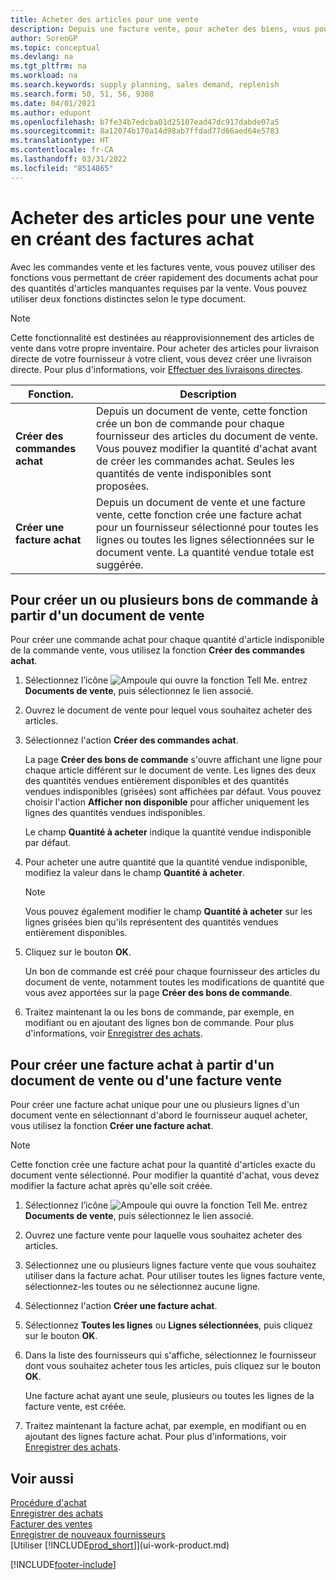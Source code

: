 ```yaml
---
title: Acheter des articles pour une vente
description: Depuis une facture vente, pour acheter des biens, vous pouvez créer une facture achat pour un fournisseur.
author: SorenGP
ms.topic: conceptual
ms.devlang: na
ms.tgt_pltfrm: na
ms.workload: na
ms.search.keywords: supply planning, sales demand, replenish
ms.search.form: 50, 51, 56, 9308
ms.date: 04/01/2021
ms.author: edupont
ms.openlocfilehash: b7fe34b7edcba01d25107ead47dc917dabde07a5
ms.sourcegitcommit: 8a12074b170a14d98ab7ffdad77d66aed64e5783
ms.translationtype: HT
ms.contentlocale: fr-CA
ms.lasthandoff: 03/31/2022
ms.locfileid: "8514865"
---
```

# <a name="purchase-items-for-a-sale-by-creating-purchase-invoices"></a>Acheter des articles pour une vente en créant des factures achat

Avec les commandes vente et les factures vente, vous pouvez utiliser des fonctions vous permettant de créer rapidement des documents achat pour des quantités d'articles manquantes requises par la vente. Vous pouvez utiliser deux fonctions distinctes selon le type document.

> [!Note]
> Cette fonctionnalité est destinées au réapprovisionnement des articles de vente dans votre propre inventaire. Pour acheter des articles pour livraison directe de votre fournisseur à votre client, vous devez créer une livraison directe. Pour plus d'informations, voir [Effectuer des livraisons directes](sales-how-drop-shipment.md).   

|Fonction.|Description|
|--------|-----------|
|**Créer des commandes achat**|Depuis un document de vente, cette fonction crée un bon de commande pour chaque fournisseur des articles du document de vente. Vous pouvez modifier la quantité d'achat avant de créer les commandes achat. Seules les quantités de vente indisponibles sont proposées.
|**Créer une facture achat**|Depuis un document de vente et une facture vente, cette fonction crée une facture achat pour un fournisseur sélectionné pour toutes les lignes ou toutes les lignes sélectionnées sur le document vente. La quantité vendue totale est suggérée.|

## <a name="to-create-one-or-more-purchase-orders-from-a-sales-order"></a>Pour créer un ou plusieurs bons de commande à partir d'un document de vente
Pour créer une commande achat pour chaque quantité d'article indisponible de la commande vente, vous utilisez la fonction **Créer des commandes achat**.

1. Sélectionnez l’icône ![Ampoule qui ouvre la fonction Tell Me.](media/ui-search/search_small.png "Dites-moi ce que vous voulez faire") entrez **Documents de vente**, puis sélectionnez le lien associé.
2. Ouvrez le document de vente pour lequel vous souhaitez acheter des articles.
3. Sélectionnez l'action **Créer des commandes achat**.

    La page **Créer des bons de commande** s'ouvre affichant une ligne pour chaque article différent sur le document de vente. Les lignes des deux des quantités vendues entièrement disponibles et des quantités vendues indisponibles (grisées) sont affichées par défaut. Vous pouvez choisir l'action **Afficher non disponible** pour afficher uniquement les lignes des quantités vendues indisponibles.

    Le champ **Quantité à acheter** indique la quantité vendue indisponible par défaut.
4. Pour acheter une autre quantité que la quantité vendue indisponible, modifiez la valeur dans le champ **Quantité à acheter**.

    > [!NOTE]  
    >   Vous pouvez également modifier le champ **Quantité à acheter** sur les lignes grisées bien qu'ils représentent des quantités vendues entièrement disponibles.
5. Cliquez sur le bouton **OK**.

    Un bon de commande est créé pour chaque fournisseur des articles du document de vente, notamment toutes les modifications de quantité que vous avez apportées sur la page **Créer des bons de commande**.
7. Traitez maintenant la ou les bons de commande, par exemple, en modifiant ou en ajoutant des lignes bon de commande. Pour plus d'informations, voir [Enregistrer des achats](purchasing-how-record-purchases.md).


## <a name="to-create-a-purchase-invoice-from-a-sales-order-or-sales-invoice"></a>Pour créer une facture achat à partir d'un document de vente ou d'une facture vente
Pour créer une facture achat unique pour une ou plusieurs lignes d'un document vente en sélectionnant d'abord le fournisseur auquel acheter, vous utilisez la fonction **Créer une facture achat**.

> [!NOTE]  
>   Cette fonction crée une facture achat pour la quantité d'articles exacte du document vente sélectionné. Pour modifier la quantité d'achat, vous devez modifier la facture achat après qu'elle soit créée.  

1. Sélectionnez l’icône ![Ampoule qui ouvre la fonction Tell Me.](media/ui-search/search_small.png "Dites-moi ce que vous voulez faire") entrez **Documents de vente**, puis sélectionnez le lien associé.
2. Ouvrez une facture vente pour laquelle vous souhaitez acheter des articles.
3. Sélectionnez une ou plusieurs lignes facture vente que vous souhaitez utiliser dans la facture achat. Pour utiliser toutes les lignes facture vente, sélectionnez-les toutes ou ne sélectionnez aucune ligne.
4. Sélectionnez l'action **Créer une facture achat**.
5. Sélectionnez **Toutes les lignes** ou **Lignes sélectionnées**, puis cliquez sur le bouton **OK**.  
6. Dans la liste des fournisseurs qui s'affiche, sélectionnez le fournisseur dont vous souhaitez acheter tous les articles, puis cliquez sur le bouton **OK**.

    Une facture achat ayant une seule, plusieurs ou toutes les lignes de la facture vente, est créée.
7. Traitez maintenant la facture achat, par exemple, en modifiant ou en ajoutant des lignes facture achat. Pour plus d'informations, voir [Enregistrer des achats](purchasing-how-record-purchases.md).

## <a name="see-also"></a>Voir aussi
[Procédure d'achat](purchasing-manage-purchasing.md)  
[Enregistrer des achats](purchasing-how-record-purchases.md)  
[Facturer des ventes](sales-how-invoice-sales.md)  
[Enregistrer de nouveaux fournisseurs](purchasing-how-register-new-vendors.md)  
[Utiliser [!INCLUDE[prod_short](includes/prod_short.md)]](ui-work-product.md)


[!INCLUDE[footer-include](includes/footer-banner.md)]